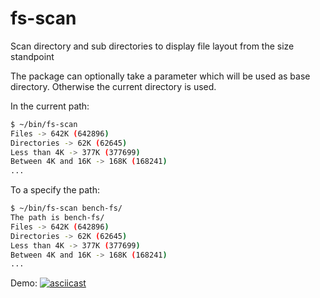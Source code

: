 # fs-scan
Scan directory and sub directories to display file layout from the size standpoint

The package can optionally take a parameter which will be used as base directory.
Otherwise the current directory is used.

In the current path:

```sh
$ ~/bin/fs-scan 
Files -> 642K (642896)
Directories -> 62K (62645)
Less than 4K -> 377K (377699)
Between 4K and 16K -> 168K (168241)
...
```

To a specify the path:

```sh
$ ~/bin/fs-scan bench-fs/
The path is bench-fs/
Files -> 642K (642896)
Directories -> 62K (62645)
Less than 4K -> 377K (377699)
Between 4K and 16K -> 168K (168241)
...
```

Demo:
[![asciicast](https://asciinema.org/a/6kVXn9wv2E97VLIB2g7Yt05Ii.svg)](https://asciinema.org/a/6kVXn9wv2E97VLIB2g7Yt05Ii)
